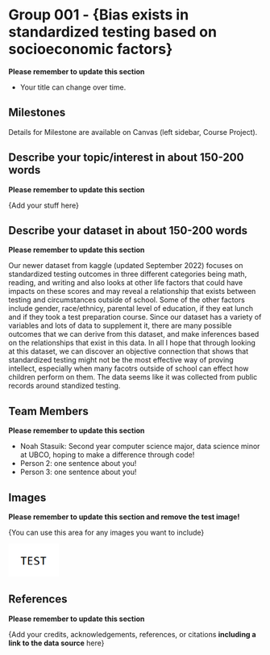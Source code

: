 # Group 001 - {Bias exists in standardized testing based on socioeconomic factors}

**Please remember to update this section**

- Your title can change over time.

## Milestones

Details for Milestone are available on Canvas (left sidebar, Course Project).

## Describe your topic/interest in about 150-200 words

**Please remember to update this section**

{Add your stuff here}

## Describe your dataset in about 150-200 words

**Please remember to update this section**

Our newer dataset from kaggle (updated September 2022) focuses on standardized testing outcomes in three different categories being math, reading, and writing and also looks at other life factors that could have impacts on these scores and may reveal a relationship that exists between testing and circumstances outside of school. Some of the other factors include gender, race/ethnicy, parental level of education, if they eat lunch and if they took a test preparation course. Since our dataset has a variety of variables and lots of data to supplement it, there are many possible outcomes that we can derive from this dataset, and make inferences based on the relationships that exist in this data. In all I hope that through looking at this dataset, we can discover an objective connection that shows that standardized testing might not be the most effective way of proving intellect, especially when many facotrs outside of school can effect how children perform on them. The data seems like it was collected from public records around standized testing.

## Team Members

**Please remember to update this section**

- Noah Stasuik: Second year computer science major, data science minor at UBCO, hoping to make a difference through code!
- Person 2: one sentence about you!
- Person 3: one sentence about you!

## Images

**Please remember to update this section and remove the test image!**

{You can use this area for any images you want to include}

<img src ="images/test.png" width="100px">

## References

**Please remember to update this section**

{Add your credits, acknowledgements, references, or citations **including a link to the data source** here}



